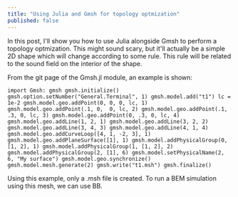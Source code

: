 ```yaml
---
title: "Using Julia and Gmsh for topology optmization"
published: false
---
```


In this post, I'll show you how to use Julia alongside Gmsh to perform a topology optmization. This might sound scary, but it'll actually be a simple 2D shape which will change according to some rule. This rule will be related to the sound field on the interior of the shape.

From the git page of the Gmsh.jl module, an example is shown:

`
import Gmsh: gmsh
gmsh.initialize()
gmsh.option.setNumber("General.Terminal", 1)
gmsh.model.add("t1")
lc = 1e-2
gmsh.model.geo.addPoint(0, 0, 0, lc, 1)
gmsh.model.geo.addPoint(.1, 0,  0, lc, 2)
gmsh.model.geo.addPoint(.1, .3, 0, lc, 3)
gmsh.model.geo.addPoint(0, .3, 0, lc, 4)
gmsh.model.geo.addLine(1, 2, 1)
gmsh.model.geo.addLine(3, 2, 2)
gmsh.model.geo.addLine(3, 4, 3)
gmsh.model.geo.addLine(4, 1, 4)
gmsh.model.geo.addCurveLoop([4, 1, -2, 3], 1)
gmsh.model.geo.addPlaneSurface([1], 1)
gmsh.model.addPhysicalGroup(0, [1, 2], 1)
gmsh.model.addPhysicalGroup(1, [1, 2], 2)
gmsh.model.addPhysicalGroup(2, [1], 6)
gmsh.model.setPhysicalName(2, 6, "My surface")
gmsh.model.geo.synchronize()
gmsh.model.mesh.generate(2)
gmsh.write("t1.msh")
gmsh.finalize()
`

Using this example, only a .msh file is created. To run a BEM simulation using this mesh, we can use BB. 